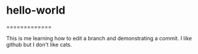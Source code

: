 # hello-world
=============

This is me learning how to edit a branch and demonstrating a commit.
I like github but I don't like cats.

